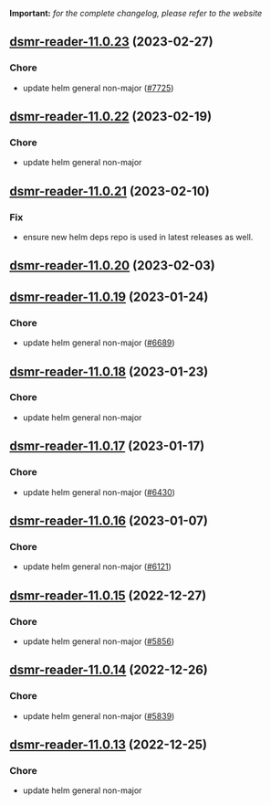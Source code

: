 **Important:**
*for the complete changelog, please refer to the website*




## [dsmr-reader-11.0.23](https://github.com/truecharts/charts/compare/dsmr-reader-11.0.22...dsmr-reader-11.0.23) (2023-02-27)

### Chore

- update helm general non-major ([#7725](https://github.com/truecharts/charts/issues/7725))
  
  


## [dsmr-reader-11.0.22](https://github.com/truecharts/charts/compare/dsmr-reader-11.0.21...dsmr-reader-11.0.22) (2023-02-19)

### Chore

- update helm general non-major
  
  


## [dsmr-reader-11.0.21](https://github.com/truecharts/charts/compare/dsmr-reader-11.0.20...dsmr-reader-11.0.21) (2023-02-10)

### Fix

- ensure new helm deps repo is used in latest releases as well.
  
  


## [dsmr-reader-11.0.20](https://github.com/truecharts/charts/compare/dsmr-reader-11.0.19...dsmr-reader-11.0.20) (2023-02-03)




## [dsmr-reader-11.0.19](https://github.com/truecharts/charts/compare/dsmr-reader-11.0.18...dsmr-reader-11.0.19) (2023-01-24)

### Chore

- update helm general non-major ([#6689](https://github.com/truecharts/charts/issues/6689))
  
  


## [dsmr-reader-11.0.18](https://github.com/truecharts/charts/compare/dsmr-reader-11.0.17...dsmr-reader-11.0.18) (2023-01-23)

### Chore

- update helm general non-major
  
  


## [dsmr-reader-11.0.17](https://github.com/truecharts/charts/compare/dsmr-reader-11.0.16...dsmr-reader-11.0.17) (2023-01-17)

### Chore

- update helm general non-major ([#6430](https://github.com/truecharts/charts/issues/6430))
  
  


## [dsmr-reader-11.0.16](https://github.com/truecharts/charts/compare/dsmr-reader-11.0.15...dsmr-reader-11.0.16) (2023-01-07)

### Chore

- update helm general non-major ([#6121](https://github.com/truecharts/charts/issues/6121))
  
  


## [dsmr-reader-11.0.15](https://github.com/truecharts/charts/compare/dsmr-reader-11.0.14...dsmr-reader-11.0.15) (2022-12-27)

### Chore

- update helm general non-major ([#5856](https://github.com/truecharts/charts/issues/5856))
  
  


## [dsmr-reader-11.0.14](https://github.com/truecharts/charts/compare/dsmr-reader-11.0.13...dsmr-reader-11.0.14) (2022-12-26)

### Chore

- update helm general non-major ([#5839](https://github.com/truecharts/charts/issues/5839))
  
  


## [dsmr-reader-11.0.13](https://github.com/truecharts/charts/compare/dsmr-reader-11.0.12...dsmr-reader-11.0.13) (2022-12-25)

### Chore

- update helm general non-major
  
  
